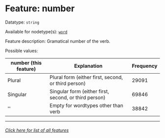 # Feature: number

Datatype: `string`

Available for nodetype(s): [`word`](wordnodefeatures.md)

Feature description: Gramatical number of the verb.

Possible values:

number (this feature) | Explanation | Frequency
--- | --- | ---
Plural | Plural form (either first, second, or third person) | 29091
Singular | Singular form (either first, second, or third person) | 69846
'' | Empty for wordtypes other than verb | 38842

---
###### [Click here for list of all features](home.md)
